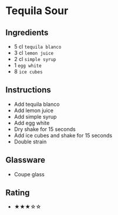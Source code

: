 # Tequila Sour

## Ingredients
- 5 cl `tequila blanco`
- 3 cl `lemon juice`
- 2 cl `simple syrup`
- 1 `egg white`
- 8 `ice cubes`

## Instructions
- Add tequila blanco
- Add lemon juice
- Add simple syrup
- Add egg white
- Dry shake for 15 seconds
- Add ice cubes and shake for 15 seconds
- Double strain

## Glassware
- Coupe glass

## Rating
- ★★★☆☆